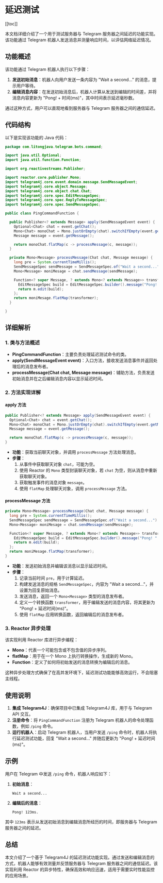 # 延迟测试

[[toc]]

本文档详细介绍了一个用于测试服务器与 Telegram 服务器之间延迟的功能实现。该功能通过 Telegram 机器人发送消息并测量响应时间，以评估网络延迟情况。

## 功能概述

该功能通过 Telegram 机器人执行以下步骤：

1. **发送初始消息**：机器人向用户发送一条内容为 "Wait a second..." 的消息，提示用户等待。
2. **编辑消息内容**：在发送初始消息后，机器人计算从发送到编辑的时间差，并将消息内容更新为 "Pong! + 时间(ms)"，其中时间表示延迟毫秒数。

通过这种方式，用户可以直观地看到服务器与 Telegram 服务器之间的通信延迟。

## 代码结构

以下是实现该功能的 Java 代码：

```java
package com.litongjava.telegram.bots.command;

import java.util.Optional;
import java.util.function.Function;

import org.reactivestreams.Publisher;

import reactor.core.publisher.Mono;
import telegram4j.core.event.domain.message.SendMessageEvent;
import telegram4j.core.object.Message;
import telegram4j.core.object.chat.Chat;
import telegram4j.core.spec.EditMessageSpec;
import telegram4j.core.spec.ReplyToMessageSpec;
import telegram4j.core.spec.SendMessageSpec;

public class PingCommandFunction {

  public Publisher<? extends Message> apply(SendMessageEvent event) {
    Optional<Chat> chat = event.getChat();
    Mono<Chat> monoChat = Mono.justOrEmpty(chat).switchIfEmpty(event.getMessage().getChat());
    Message message = event.getMessage();

    return monoChat.flatMap(c -> processMessage(c, message));
  }

  private Mono<Message> processMessage(Chat chat, Message message) {
    long pre = System.currentTimeMillis();
    SendMessageSpec sendMessage = SendMessageSpec.of("Wait a second...").withReplyTo(ReplyToMessageSpec.of(message));
    Mono<Message> moniMesage = chat.sendMessage(sendMessage);

    Function<? super Message, ? extends Mono<? extends Message>> transformer = (m) -> {
      EditMessageSpec build = EditMessageSpec.builder().message("Pong! " + (System.currentTimeMillis() - pre) + "ms.").build();
      return m.edit(build);
    };
    return moniMesage.flatMap(transformer);
  }

}
```

## 详细解析

### 1. 类与方法概述

- **PingCommandFunction**：主要负责处理延迟测试命令的类。
- **apply(SendMessageEvent event)**：入口方法，接收发送消息事件并返回处理后的消息发布者。
- **processMessage(Chat chat, Message message)**：辅助方法，负责发送初始消息并在之后编辑消息内容以显示延迟时间。

### 2. 方法实现详解

#### apply 方法

```java
public Publisher<? extends Message> apply(SendMessageEvent event) {
  Optional<Chat> chat = event.getChat();
  Mono<Chat> monoChat = Mono.justOrEmpty(chat).switchIfEmpty(event.getMessage().getChat());
  Message message = event.getMessage();

  return monoChat.flatMap(c -> processMessage(c, message));
}
```

- **功能**：获取当前聊天对象，并调用 `processMessage` 方法处理消息。
- **步骤**：
  1. 从事件中获取聊天对象 `chat`，可能为空。
  2. 使用 Reactor 的 `Mono` 类型封装聊天对象，若 `chat` 为空，则从消息中重新获取聊天对象。
  3. 获取触发事件的消息对象 `message`。
  4. 使用 `flatMap` 处理聊天对象，调用 `processMessage` 方法。

#### processMessage 方法

```java
private Mono<Message> processMessage(Chat chat, Message message) {
  long pre = System.currentTimeMillis();
  SendMessageSpec sendMessage = SendMessageSpec.of("Wait a second...").withReplyTo(ReplyToMessageSpec.of(message));
  Mono<Message> moniMesage = chat.sendMessage(sendMessage);

  Function<? super Message, ? extends Mono<? extends Message>> transformer = (m) -> {
    EditMessageSpec build = EditMessageSpec.builder().message("Pong! " + (System.currentTimeMillis() - pre) + "ms.").build();
    return m.edit(build);
  };
  return moniMesage.flatMap(transformer);
}
```

- **功能**：发送初始消息并编辑该消息以显示延迟时间。
- **步骤**：
  1. 记录当前时间 `pre`，用于计算延迟。
  2. 构建发送消息的规格 `SendMessageSpec`，内容为 "Wait a second..."，并设置为回复原始消息。
  3. 发送消息，返回一个 `Mono<Message>` 类型的消息发布者。
  4. 定义一个转换函数 `transformer`，用于编辑发送的消息内容，将其更新为 "Pong! + 延迟时间(ms)"。
  5. 使用 `flatMap` 应用转换函数，返回编辑后的消息发布者。

### 3. Reactor 异步处理

该实现利用 Reactor 库进行异步编程：

- **Mono**：代表一个可能包含或不包含值的异步序列。
- **flatMap**：用于在一个 Mono 上执行转换操作，生成新的 Mono。
- **Function**：定义了如何将初始发送的消息转换为编辑后的消息。

这种异步处理方式确保了在高并发环境下，延迟测试功能能够高效运行，不会阻塞主线程。

## 使用说明

1. **集成 Telegram4J**：确保项目中已集成 Telegram4J 库，用于与 Telegram API 交互。
2. **注册命令**：将 `PingCommandFunction` 注册为 Telegram 机器人的命令处理函数，例如 `/ping` 命令。
3. **运行机器人**：启动 Telegram 机器人，当用户发送 `/ping` 命令时，机器人将执行延迟测试功能，回复 "Wait a second..." 并随后更新为 "Pong! + 延迟时间(ms)"。

## 示例

用户在 Telegram 中发送 `/ping` 命令，机器人响应如下：

1. **初始消息**：
   ```
   Wait a second...
   ```
2. **编辑后的消息**：
   ```
   Pong! 123ms.
   ```

其中 `123ms` 表示从发送初始消息到编辑消息所经历的时间，即服务器与 Telegram 服务器之间的延迟。

## 总结

本文介绍了一个基于 Telegram4J 的延迟测试功能实现。通过发送和编辑消息的方式，机器人能够有效测量并反馈服务器与 Telegram 服务器之间的通信延迟。该实现利用 Reactor 的异步特性，确保高效和响应迅速，适用于需要实时性能监控的应用场景。
